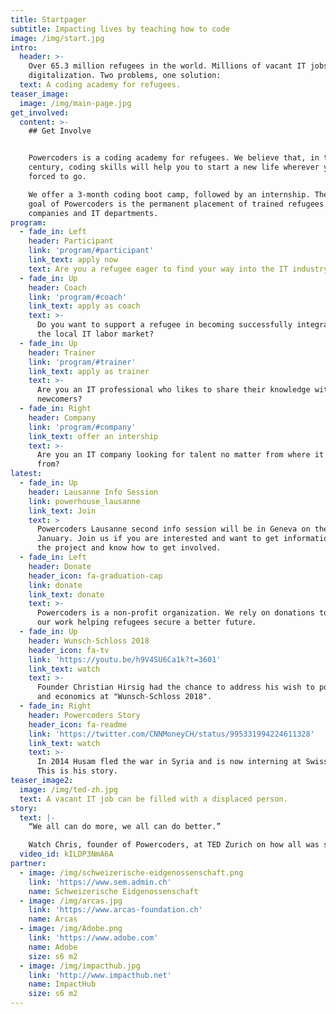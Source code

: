 ```yaml
---
title: Startpager
subtitle: Impacting lives by teaching how to code
image: /img/start.jpg
intro:
  header: >-
    Over 65.3 million refugees in the world. Millions of vacant IT jobs due to
    digitalization. Two problems, one solution:
  text: A coding academy for refugees.
teaser_image:
  image: /img/main-page.jpg
get_involved:
  content: >-
    ## Get Involve


    Powercoders is a coding academy for refugees. We believe that, in the 21st
    century, coding skills will help you to start a new life wherever you are
    forced to go.

    We offer a 3-month coding boot camp, followed by an internship. The ultimate
    goal of Powercoders is the permanent placement of trained refugees in IT
    companies and IT departments.
program:
  - fade_in: Left
    header: Participant
    link: 'program/#participant'
    link_text: apply now
    text: Are you a refugee eager to find your way into the IT industry?
  - fade_in: Up
    header: Coach
    link: 'program/#coach'
    link_text: apply as coach
    text: >-
      Do you want to support a refugee in becoming successfully integrated in
      the local IT labor market?
  - fade_in: Up
    header: Trainer
    link: 'program/#trainer'
    link_text: apply as trainer
    text: >-
      Are you an IT professional who likes to share their knowledge with
      newcomers?
  - fade_in: Right
    header: Company
    link: 'program/#company'
    link_text: offer an intership
    text: >-
      Are you an IT company looking for talent no matter from where it comes
      from?
latest:
  - fade_in: Up
    header: Lausanne Info Session
    link: powerhouse_lausanne
    link_text: Join
    text: >
      Powercoders Lausanne second info session will be in Geneva on the 28th of
      January. Join us if you are interested and want to get information about
      the project and know how to get involved.
  - fade_in: Left
    header: Donate
    header_icon: fa-graduation-cap
    link: donate
    link_text: donate
    text: >-
      Powercoders is a non-profit organization. We rely on donations to continue
      our work helping refugees secure a better future.
  - fade_in: Up
    header: Wunsch-Schloss 2018
    header_icon: fa-tv
    link: 'https://youtu.be/h9V4SU6Ca1k?t=3601'
    link_text: watch
    text: >-
      Founder Christian Hirsig had the chance to address his wish to politics
      and economics at "Wunsch-Schloss 2018".
  - fade_in: Right
    header: Powercoders Story
    header_icon: fa-readme
    link: 'https://twitter.com/CNNMoneyCH/status/995331994224611328'
    link_text: watch
    text: >-
      In 2014 Husam fled the war in Syria and is now interning at Swiss Life.
      This is his story.
teaser_image2:
  image: /img/ted-zh.jpg
  text: A vacant IT job can be filled with a displaced person.
story:
  text: |-
    “We all can do more, we all can do better.”

    Watch Chris, founder of Powercoders, at TED Zurich on how all was started.
  video_id: kILDP3NmA6A
partner:
  - image: /img/schweizerische-eidgenossenschaft.png
    link: 'https://www.sem.admin.ch'
    name: Schweizerische Eidgenossenschaft
  - image: /img/arcas.jpg
    link: 'https://www.arcas-foundation.ch'
    name: Arcas
  - image: /img/Adobe.png
    link: 'https://www.adobe.com'
    name: Adobe
    size: s6 m2
  - image: /img/impacthub.jpg
    link: 'http://www.impacthub.net'
    name: ImpactHub
    size: s6 m2
---
```



